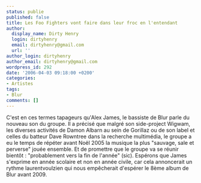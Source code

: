 ```yaml
---
status: publie
published: false
title: Les Foo Fighters vont faire dans leur froc en l'entendant
author:
  display_name: Dirty Henry
  login: dirtyhenry
  email: dirtyhenry@gmail.com
  url: ''
author_login: dirtyhenry
author_email: dirtyhenry@gmail.com
wordpress_id: 292
date: '2006-04-03 09:18:00 +0200'
categories:
- Artistes
tags:
- Blur
comments: []
---
```

C'est en ces termes tapageurs qu'Alex James, le bassiste de Blur parle du nouveau son du groupe. Il a précisé que malgré son side-project Wigwam, les diverses activités de Damon Albarn au sein de Gorillaz ou de son label et celles du batteur Dave Rowntree dans la recherche multimédia, le groupe a eu le temps de répéter avant Noël 2005 la musique la plus "sauvage, sale et perverse" jouée ensemble. Et de promettre que le groupe va se réunir bientôt : "probablement vers la fin de l'année" (sic). Espérons que James s'exprime en année scolaire et non en année civile, car cela annoncerait un rythme laurentvoulzien qui nous empêcherait d'espérer le 8ème album de Blur avant 2009.
